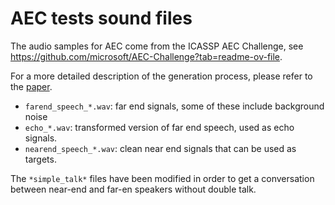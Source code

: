 # AEC tests sound files

The audio samples for AEC come from the ICASSP AEC Challenge, see https://github.com/microsoft/AEC-Challenge?tab=readme-ov-file.

For a more detailed description of the generation process, please refer to the [paper](https://arxiv.org/abs/2009.04972).

- `farend_speech_*.wav`: far end signals, some of these include background noise
- `echo_*.wav`: transformed version of far end speech, used as echo signals.
- `nearend_speech_*.wav`: clean near end signals that can be used as targets.

The `*simple_talk*` files have been modified in order to get a conversation between near-end and far-en speakers without double talk.

